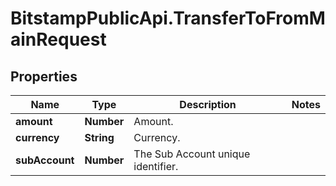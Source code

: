 # BitstampPublicApi.TransferToFromMainRequest

## Properties

Name | Type | Description | Notes
------------ | ------------- | ------------- | -------------
**amount** | **Number** | Amount. | 
**currency** | **String** | Currency. | 
**subAccount** | **Number** | The Sub Account unique identifier. | 



